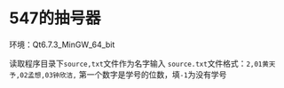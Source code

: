 # 547的抽号器

环境：Qt6.7.3_MinGW_64_bit

读取程序目录下`source,txt`文件作为名字输入
`source.txt`文件格式：`2,01黄天予,02孟想,03钟欣洁,`
第一个数字是学号的位数，填`-1`为没有学号
